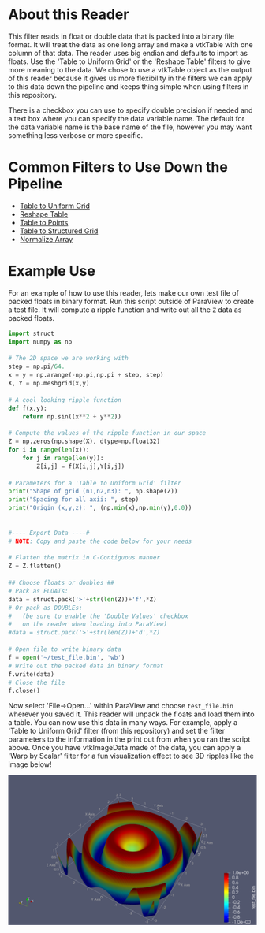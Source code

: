# About this Reader
This filter reads in float or double data that is packed into a binary file format. It will treat the data as one long array and make a vtkTable with one column of that data. The reader uses big endian and defaults to import as floats. Use the 'Table to Uniform Grid' or the 'Reshape Table' filters to give more meaning to the data. We chose to use a vtkTable object as the output of this reader because it gives us more flexibility in the filters we can apply to this data down the pipeline and keeps thing simple when using filters in this repository.

There is a checkbox you can use to specify double precision if needed and a text box where you can specify the data variable name. The default for the data variable name is the base name of the file, however you may want something less verbose or more specific.

# Common Filters to Use Down the Pipeline
- [Table to Uniform Grid](../Filters/Table-to-Uniform-Grid.md)
- [Reshape Table](../Filters/Reshape-Table.md)
- [Table to Points](https://www.paraview.org/Wiki/ParaView/Users_Guide/List_of_filters#Table_To_Points)
- [Table to Structured Grid](https://www.paraview.org/Wiki/ParaView/Users_Guide/List_of_filters#Table_To_Structured_Grid)
- [Normalize Array](../Filters/Normalize-Array.md)


# Example Use
For an example of how to use this reader, lets make our own test file of packed floats in binary format. Run this script outside of ParaView to create a test file. It will compute a ripple function and write out all the `Z` data as packed floats.

```py
import struct
import numpy as np

# The 2D space we are working with
step = np.pi/64.
x = y = np.arange(-np.pi,np.pi + step, step)
X, Y = np.meshgrid(x,y)

# A cool looking ripple function
def f(x,y):
    return np.sin((x**2 + y**2))

# Compute the values of the ripple function in our space
Z = np.zeros(np.shape(X), dtype=np.float32)
for i in range(len(x)):
    for j in range(len(y)):
        Z[i,j] = f(X[i,j],Y[i,j])

# Parameters for a 'Table to Uniform Grid' filter
print("Shape of grid (n1,n2,n3): ", np.shape(Z))
print("Spacing for all axii: ", step)
print("Origin (x,y,z): ", (np.min(x),np.min(y),0.0))


#---- Export Data ----#
# NOTE: Copy and paste the code below for your needs

# Flatten the matrix in C-Contiguous manner
Z = Z.flatten()

## Choose floats or doubles ##
# Pack as FLOATs:
data = struct.pack('>'+str(len(Z))+'f',*Z)
# Or pack as DOUBLEs:
#   (be sure to enable the 'Double Values' checkbox
#   on the reader when loading into ParaView)
#data = struct.pack('>'+str(len(Z))+'d',*Z)

# Open file to write binary data
f = open('~/test_file.bin', 'wb')
# Write out the packed data in binary format
f.write(data)
# Close the file
f.close()
```
Now select 'File->Open...' within ParaView and choose `test_file.bin` wherever you saved it. This reader will unpack the floats and load them into a table. You can now use this data in many ways. For example, apply a 'Table to Uniform Grid' filter (from this repository) and set the filter parameters to the information in the print out from when you ran the script above. Once you have vtkImageData made of the data, you can apply a 'Warp by Scalar' filter for a fun visualization effect to see 3D ripples like the image below!

![Ripple Example](figs/ripple.png)
